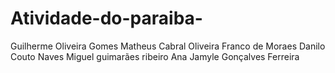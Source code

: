 # Atividade-do-paraiba-
Guilherme Oliveira Gomes 
Matheus Cabral Oliveira Franco de Moraes
Danilo Couto Naves 
Miguel guimarães ribeiro
Ana Jamyle Gonçalves Ferreira 
